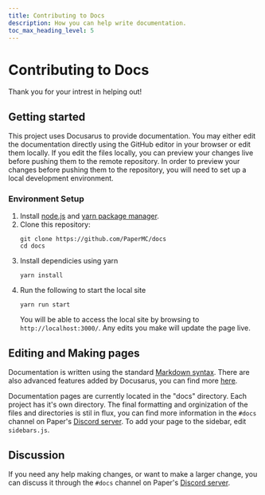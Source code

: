 ```yaml
---
title: Contributing to Docs
description: How you can help write documentation.
toc_max_heading_level: 5
---
```

# Contributing to Docs
Thank you for your intrest in helping out!

## Getting started
This project uses Docusarus to provide documentation. You may either edit the documentation directly using the GitHub editor in your browser or edit them locally. If you edit the files locally, you can preview your changes live before pushing them to the remote repository. In order to preview your changes before pushing them to the repository, you will need to set up a local development environment.

### Environment Setup
1. Install [node.js](https://nodejs.org/en/download/) and
   [yarn package manager](https://yarnpkg.com/getting-started/install).
2. Clone this repository:
   ```
   git clone https://github.com/PaperMC/docs
   cd docs
   ```
3. Install dependicies using yarn
   ```
   yarn install
   ```
4. Run the following to start the local site
   ```
   yarn run start
   ```
   You will be able to access the local site by browsing to `http://localhost:3000/`. Any edits you make will update the page live.

## Editing and Making pages
Documentation is written using the standard
[Markdown syntax](https://www.markdownguide.org/basic-syntax/). There are also advanced features
added by Docusarus, you can find more [here](https://docusaurus.io/docs/markdown-features).

Documentation pages are currently located in the "docs" directory. Each project has it's own directory. The final formatting and orginization of the files and directories is stil in flux, you can find more information in the `#docs` channel on Paper's [Discord server](https://discord.com/invite/papermc).
To add your page to the sidebar, edit `sidebars.js`.

## Discussion
If you need any help making changes, or want to make a larger change, you can discuss it through the `#docs` channel on Paper's [Discord server](https://discord.com/invite/papermc).